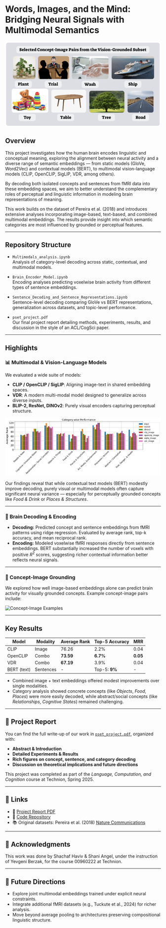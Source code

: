 
# Words, Images, and the Mind: Bridging Neural Signals with Multimodal Semantics

[![Project Banner](./concept-image-pairs.png)](https://github.com/shachafha/multimodal-decoding-and-the-brain)

## Overview
This project investigates how the human brain encodes linguistic and conceptual meaning, exploring the alignment between neural activity and a diverse range of semantic embeddings — from static models (GloVe, Word2Vec) and contextual models (BERT), to multimodal vision-language models (CLIP, OpenCLIP, SigLIP, VDR, among others).

By decoding both isolated concepts and sentences from fMRI data into these embedding spaces, we aim to better understand the complementary roles of perceptual and linguistic information in modeling brain representations of meaning.

This work builds on the dataset of Pereira et al. (2018) and introduces extensive analyses incorporating image-based, text-based, and combined multimodal embeddings. The results provide insight into which semantic categories are most influenced by grounded or perceptual features.

---

## Repository Structure
- `Multimodals_analysis.ipynb`  
  Analysis of category-level decoding across static, contextual, and multimodal models.

- `Brain_Encoder_Model.ipynb`  
  Encoding analyses predicting voxelwise brain activity from different types of sentence embeddings.

- `Sentence_Decoding_and_Sentence_Representations.ipynb`  
  Sentence-level decoding comparing GloVe vs BERT representations, generalization across datasets, and topic-level performance.

- `pset_project.pdf`  
  Our final project report detailing methods, experiments, results, and discussion in the style of an ACL/CogSci paper.

---

## Highlights

### 📊 Multimodal & Vision-Language Models
We evaluated a wide suite of models:
- **CLIP / OpenCLIP / SigLIP**: Aligning image-text in shared embedding spaces.
- **VDR**: A modern multi-modal model designed to generalize across diverse inputs.
- **BLIP-2, ResNet, DINOv2**: Purely visual encoders capturing perceptual structure.

![Category Performance](./cat_models.png)

Our findings reveal that while contextual text models (BERT) modestly improve decoding, purely visual or multimodal models often capture significant neural variance — especially for perceptually grounded concepts like *Food & Drink* or *Places & Structures*.

---

### 🧠 Brain Decoding & Encoding
- **Decoding:** Predicted concept and sentence embeddings from fMRI patterns using ridge regression. Evaluated by average rank, top-k accuracy, and mean reciprocal rank.
- **Encoding:** Modeled voxelwise fMRI responses directly from sentence embeddings. BERT substantially increased the number of voxels with positive $R^2$ scores, suggesting richer contextual information better reflects neural signals.

---

### 🌱 Concept-Image Grounding
We explored how well image-based embeddings alone can predict brain activity for visually grounded concepts. Example concept-image pairs include:

![Concept-Image Examples](./64e88dd5-f23c-43e0-adb7-3757c15e8bfc.png)

---

## Key Results
| Model | Modality | Average Rank | Top-5 Accuracy | MRR |
|-------|----------|--------------|----------------|-----|
| CLIP | Image | 76.26 | 2.2% | 0.04 |
| OpenCLIP | Combo | **73.59** | **6.7%** | **0.05** |
| VDR | Combo | **67.19** | 3.9% | 0.04 |
| BERT (text) | Sentences | - | Top-5: **9%** | - |

- Combined image + text embeddings offered modest improvements over single modalities.
- Category analysis showed concrete concepts (like *Objects*, *Food*, *Places*) were more easily decoded, while abstract/social concepts (like *Relationships*, *Cognitive States*) remained challenging.

---

## 📑 Project Report
You can find the full write-up of our work in [`pset_project.pdf`](./pset_project.pdf), organized with:
- **Abstract & Introduction**
- **Detailed Experiments & Results**
- **Rich figures on concept, sentence, and category decoding**
- **Discussion on theoretical implications and future directions**

This project was completed as part of the *Language, Computation, and Cognition* course at Technion, Spring 2025.

---

## 🔗 Links
- 📄 [Project Report PDF](./pset_project.pdf)
- 📂 [Code Repository](https://github.com/shachafha/multimodal-decoding-and-the-brain)
- 📚 Original datasets: Pereira et al. (2018) [Nature Communications](https://www.nature.com/articles/s41467-018-03068-4)

---

## 🤝 Acknowledgments
This work was done by Shachaf Haviv & Shani Angel, under the instruction of Yevgeni Berzak, for the course 00960222 at Technion.

---

## 🚀 Future Directions
- Explore joint multimodal embeddings trained under explicit neural constraints.
- Integrate additional fMRI datasets (e.g., Tuckute et al., 2024) for richer analysis.
- Move beyond average pooling to architectures preserving compositional linguistic structure.
